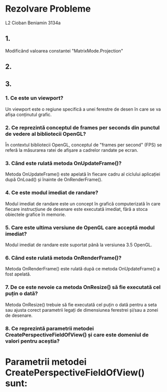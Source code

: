 # Rezolvare Probleme
L2 Cioban Beniamin 3134a

## 1.
  Modificând valoarea constantei "MatrixMode.Projection"
## 2.

## 3.
### 1. Ce este un viewport?
  Un viewport este o regiune specifică a unei ferestre de desen în care se va afișa conținutul grafic.
### 2. Ce reprezintă conceptul de frames per seconds din punctul de vedere al bibliotecii OpenGL?
  În contextul bibliotecii OpenGL, conceptul de "frames per second" (FPS) se referă la măsurarea ratei de afișare a cadrelor randate pe ecran.
### 3. Când este rulată metoda OnUpdateFrame()?
  Metoda OnUpdateFrame() este apelată în fiecare cadru al ciclului aplicației după OnLoad() și înainte de OnRenderFrame().
### 4. Ce este modul imediat de randare?
  Modul imediat de randare este un concept în grafică computerizată în care fiecare instrucțiune de desenare este executată imediat, fără a stoca obiectele grafice în memorie.
### 5. Care este ultima versiune de OpenGL care acceptă modul imediat?
  Modul imediat de randare este suportat până la versiunea 3.5 OpenGL.
### 6. Când este rulată metoda OnRenderFrame()?
  Metoda OnRenderFrame() este rulată după ce metoda OnUpdateFrame() a fost apelată.
### 7. De ce este nevoie ca metoda OnResize() să fie executată cel puțin o dată?
  Metoda OnResize() trebuie să fie executată cel puțin o dată pentru a seta sau ajusta corect parametrii legați de dimensiunea ferestrei și/sau a zonei de desenare.
### 8. Ce reprezintă parametrii metodei CreatePerspectiveFieldOfView() și care este domeniul de valori pentru aceștia?
  Parametrii metodei CreatePerspectiveFieldOfView() sunt:
  =
